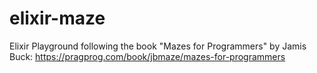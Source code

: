 # elixir-maze

Elixir Playground following the book "Mazes for Programmers" by Jamis Buck: https://pragprog.com/book/jbmaze/mazes-for-programmers
